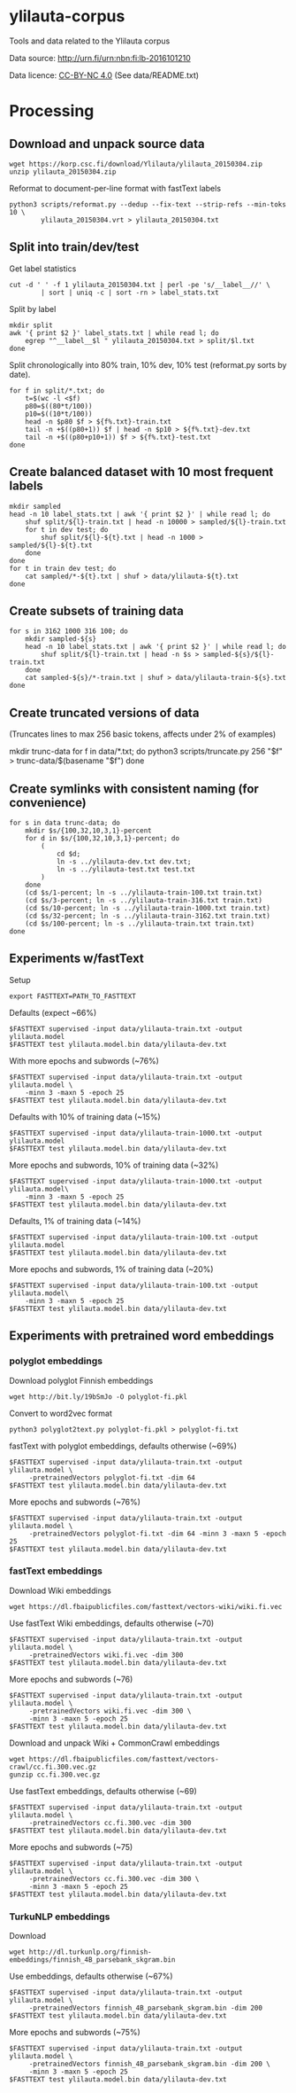 # ylilauta-corpus

Tools and data related to the Ylilauta corpus

Data source: http://urn.fi/urn:nbn:fi:lb-2016101210

Data licence: [CC-BY-NC 4.0](https://creativecommons.org/licenses/by-nc/4.0/) (See data/README.txt)

# Processing

## Download and unpack source data

```
wget https://korp.csc.fi/download/Ylilauta/ylilauta_20150304.zip
unzip ylilauta_20150304.zip
```

Reformat to document-per-line format with fastText labels

```
python3 scripts/reformat.py --dedup --fix-text --strip-refs --min-toks 10 \
        ylilauta_20150304.vrt > ylilauta_20150304.txt
```

## Split into train/dev/test

Get label statistics

```
cut -d ' ' -f 1 ylilauta_20150304.txt | perl -pe 's/__label__//' \
        | sort | uniq -c | sort -rn > label_stats.txt
```

Split by label

```
mkdir split
awk '{ print $2 }' label_stats.txt | while read l; do
    egrep "^__label__$l " ylilauta_20150304.txt > split/$l.txt
done
```

Split chronologically into 80% train, 10% dev, 10% test (reformat.py sorts
by date).

```
for f in split/*.txt; do
    t=$(wc -l <$f)
    p80=$((80*t/100))
    p10=$((10*t/100))
    head -n $p80 $f > ${f%.txt}-train.txt
    tail -n +$((p80+1)) $f | head -n $p10 > ${f%.txt}-dev.txt
    tail -n +$((p80+p10+1)) $f > ${f%.txt}-test.txt
done
```

## Create balanced dataset with 10 most frequent labels

```
mkdir sampled
head -n 10 label_stats.txt | awk '{ print $2 }' | while read l; do
    shuf split/${l}-train.txt | head -n 10000 > sampled/${l}-train.txt
    for t in dev test; do
        shuf split/${l}-${t}.txt | head -n 1000 > sampled/${l}-${t}.txt
    done
done
for t in train dev test; do
    cat sampled/*-${t}.txt | shuf > data/ylilauta-${t}.txt
done
```

## Create subsets of training data

```
for s in 3162 1000 316 100; do
    mkdir sampled-${s}
    head -n 10 label_stats.txt | awk '{ print $2 }' | while read l; do
        shuf split/${l}-train.txt | head -n $s > sampled-${s}/${l}-train.txt
    done
    cat sampled-${s}/*-train.txt | shuf > data/ylilauta-train-${s}.txt
done
```

## Create truncated versions of data

(Truncates lines to max 256 basic tokens, affects under 2% of examples)

mkdir trunc-data
for f in data/*.txt; do
    python3 scripts/truncate.py 256 "$f" > trunc-data/$(basename "$f")
done

## Create symlinks with consistent naming (for convenience)

```
for s in data trunc-data; do
    mkdir $s/{100,32,10,3,1}-percent
    for d in $s/{100,32,10,3,1}-percent; do
        (
            cd $d;
            ln -s ../ylilauta-dev.txt dev.txt;
            ln -s ../ylilauta-test.txt test.txt
        )
    done
    (cd $s/1-percent; ln -s ../ylilauta-train-100.txt train.txt)
    (cd $s/3-percent; ln -s ../ylilauta-train-316.txt train.txt)
    (cd $s/10-percent; ln -s ../ylilauta-train-1000.txt train.txt)
    (cd $s/32-percent; ln -s ../ylilauta-train-3162.txt train.txt)
    (cd $s/100-percent; ln -s ../ylilauta-train.txt train.txt)
done
```

## Experiments w/fastText

Setup

```
export FASTTEXT=PATH_TO_FASTTEXT
```

Defaults (expect ~66%)

```
$FASTTEXT supervised -input data/ylilauta-train.txt -output ylilauta.model
$FASTTEXT test ylilauta.model.bin data/ylilauta-dev.txt
```

With more epochs and subwords (~76%)

```
$FASTTEXT supervised -input data/ylilauta-train.txt -output ylilauta.model \
    -minn 3 -maxn 5 -epoch 25
$FASTTEXT test ylilauta.model.bin data/ylilauta-dev.txt
```

Defaults with 10% of training data (~15%)

```
$FASTTEXT supervised -input data/ylilauta-train-1000.txt -output ylilauta.model
$FASTTEXT test ylilauta.model.bin data/ylilauta-dev.txt
```

More epochs and subwords, 10% of training data (~32%)

```
$FASTTEXT supervised -input data/ylilauta-train-1000.txt -output ylilauta.model\
    -minn 3 -maxn 5 -epoch 25
$FASTTEXT test ylilauta.model.bin data/ylilauta-dev.txt
```

Defaults, 1% of training data (~14%)

```
$FASTTEXT supervised -input data/ylilauta-train-100.txt -output ylilauta.model
$FASTTEXT test ylilauta.model.bin data/ylilauta-dev.txt
```

More epochs and subwords, 1% of training data (~20%)

```
$FASTTEXT supervised -input data/ylilauta-train-100.txt -output ylilauta.model\
    -minn 3 -maxn 5 -epoch 25
$FASTTEXT test ylilauta.model.bin data/ylilauta-dev.txt
```

## Experiments with pretrained word embeddings

### polyglot embeddings

Download polyglot Finnish embeddings

```
wget http://bit.ly/19bSmJo -O polyglot-fi.pkl
```

Convert to word2vec format

```
python3 polyglot2text.py polyglot-fi.pkl > polyglot-fi.txt
```

fastText with polyglot embeddings, defaults otherwise (~69%)

```
$FASTTEXT supervised -input data/ylilauta-train.txt -output ylilauta.model \
     -pretrainedVectors polyglot-fi.txt -dim 64
$FASTTEXT test ylilauta.model.bin data/ylilauta-dev.txt
```

More epochs and subwords (~76%)

```
$FASTTEXT supervised -input data/ylilauta-train.txt -output ylilauta.model \
     -pretrainedVectors polyglot-fi.txt -dim 64 -minn 3 -maxn 5 -epoch 25
$FASTTEXT test ylilauta.model.bin data/ylilauta-dev.txt
```

### fastText embeddings

Download Wiki embeddings

```
wget https://dl.fbaipublicfiles.com/fasttext/vectors-wiki/wiki.fi.vec
```

Use fastText Wiki embeddings, defaults otherwise (~70)

```
$FASTTEXT supervised -input data/ylilauta-train.txt -output ylilauta.model \
     -pretrainedVectors wiki.fi.vec -dim 300
$FASTTEXT test ylilauta.model.bin data/ylilauta-dev.txt
```

More epochs and subwords (~76)

```
$FASTTEXT supervised -input data/ylilauta-train.txt -output ylilauta.model \
     -pretrainedVectors wiki.fi.vec -dim 300 \
     -minn 3 -maxn 5 -epoch 25
$FASTTEXT test ylilauta.model.bin data/ylilauta-dev.txt
```

Download and unpack Wiki + CommonCrawl embeddings

```
wget https://dl.fbaipublicfiles.com/fasttext/vectors-crawl/cc.fi.300.vec.gz
gunzip cc.fi.300.vec.gz
```

Use fastText embeddings, defaults otherwise (~69)

```
$FASTTEXT supervised -input data/ylilauta-train.txt -output ylilauta.model \
     -pretrainedVectors cc.fi.300.vec -dim 300
$FASTTEXT test ylilauta.model.bin data/ylilauta-dev.txt
```

More epochs and subwords (~75)

```
$FASTTEXT supervised -input data/ylilauta-train.txt -output ylilauta.model \
     -pretrainedVectors cc.fi.300.vec -dim 300 \
     -minn 3 -maxn 5 -epoch 25
$FASTTEXT test ylilauta.model.bin data/ylilauta-dev.txt
```

### TurkuNLP embeddings

Download

```
wget http://dl.turkunlp.org/finnish-embeddings/finnish_4B_parsebank_skgram.bin
```

Use embeddings, defaults otherwise (~67%)

```
$FASTTEXT supervised -input data/ylilauta-train.txt -output ylilauta.model \
     -pretrainedVectors finnish_4B_parsebank_skgram.bin -dim 200
$FASTTEXT test ylilauta.model.bin data/ylilauta-dev.txt
```

More epochs and subwords (~75%)

```
$FASTTEXT supervised -input data/ylilauta-train.txt -output ylilauta.model \
     -pretrainedVectors finnish_4B_parsebank_skgram.bin -dim 200 \
     -minn 3 -maxn 5 -epoch 25
$FASTTEXT test ylilauta.model.bin data/ylilauta-dev.txt
```
